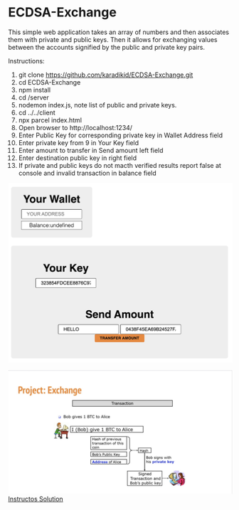 # ECDSA-Exchange
This simple web application takes an array of numbers and then associates them with private and public keys.
Then it allows for exchanging values between the accounts signified by the public and private key pairs.

Instructions:
1. git clone https://github.com/karadikid/ECDSA-Exchange.git
2. cd ECDSA-Exchange
3. npm install
4. cd /server
5. nodemon index.js, note list of public and private keys.
6. cd ../../client
7. npx parcel index.html 
8. Open browser to http://localhost:1234/
9. Enter Public Key for corresponding private key in Wallet Address field
10. Enter private key from 9 in Your Key field
11. Enter amount to transfer in Send amount left field
12. Enter destination public key in right field
13. If private and public keys do not macth verified results report false at console and invalid transaction in balance field

![Web Page](FrontEnd-Screenshot.jpg)

![Alavaro's Solution](Alvaraos-Solution.jpg)
[Instructos Solution](https://github.com/AlvaroLuken/exchange-secp256k1)

